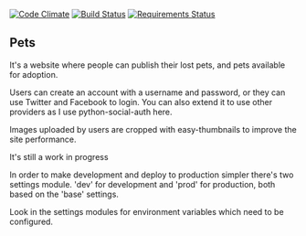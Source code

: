 [![Code Climate](https://codeclimate.com/github/dirtycoder/pets/badges/gpa.svg)](https://codeclimate.com/github/dirtycoder/pets)
[![Build Status](https://travis-ci.org/dirtycoder/pets.svg?branch=next)](https://travis-ci.org/dirtycoder/pets)
[![Requirements Status](https://requires.io/github/dirtycoder/pets/requirements.svg?branch=next)](https://requires.io/github/dirtycoder/pets/requirements/?branch=next)

## Pets

It's a website where people can publish their lost pets,
and pets available for adoption.

Users can create an account with a username and password,
or they can use Twitter and Facebook to login. You can
also extend it to use other providers as I use
python-social-auth here.

Images uploaded by users are cropped with easy-thumbnails
to improve the site performance.

It's still a work in progress

In order to make development and deploy to production simpler there's two settings module.
'dev' for development and 'prod' for production, both based on the 'base' settings.

Look in the settings modules for environment variables which need to be configured.